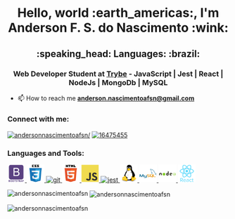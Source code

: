 <h1 align="center">Hello, world :earth_americas:, I'm Anderson F. S. do Nascimento :wink:</h1>
<h2 align="center"> :speaking_head: Languages:  :brazil: </h2>
<h3 align="center">Web Developer Student at <a href="https://www.betrybe.com/">Trybe</a> - JavaScript | Jest | React | NodeJs | MongoDb | MySQL</h3>



- 📫 How to reach me **anderson.nascimentoafsn@gmail.com**

<h3 align="left">Connect with me:</h3>
<p align="left">
<a href="https://linkedin.com/in/andersonnascimentoafsn/" target="blank"><img align="center" src="https://raw.githubusercontent.com/rahuldkjain/github-profile-readme-generator/master/src/images/icons/Social/linked-in-alt.svg" alt="andersonnascimentoafsn/" height="30" width="40" /></a>
<a href="https://stackoverflow.com/users/14579935/anderson-nascimento" target="blank"><img align="center" src="https://raw.githubusercontent.com/rahuldkjain/github-profile-readme-generator/master/src/images/icons/Social/stack-overflow.svg" alt="16475455" height="30" width="40" /></a>
</p>

<h3 align="left">Languages and Tools:</h3>
<p align="left"> <a href="https://getbootstrap.com" target="_blank"> <img src="https://raw.githubusercontent.com/devicons/devicon/master/icons/bootstrap/bootstrap-plain-wordmark.svg" alt="bootstrap" width="40" height="40"/> </a> <a href="https://www.w3schools.com/css/" target="_blank"> <img src="https://raw.githubusercontent.com/devicons/devicon/master/icons/css3/css3-original-wordmark.svg" alt="css3" width="40" height="40"/> </a> <a href="https://git-scm.com/" target="_blank"> <img src="https://www.vectorlogo.zone/logos/git-scm/git-scm-icon.svg" alt="git" width="40" height="40"/> </a> <a href="https://www.w3.org/html/" target="_blank"> <img src="https://raw.githubusercontent.com/devicons/devicon/master/icons/html5/html5-original-wordmark.svg" alt="html5" width="40" height="40"/> </a> <a href="https://developer.mozilla.org/en-US/docs/Web/JavaScript" target="_blank"> <img src="https://raw.githubusercontent.com/devicons/devicon/master/icons/javascript/javascript-original.svg" alt="javascript" width="40" height="40"/> </a> <a href="https://jestjs.io" target="_blank"> <img src="https://www.vectorlogo.zone/logos/jestjsio/jestjsio-icon.svg" alt="jest" width="40" height="40"/> </a> <a href="https://www.linux.org/" target="_blank"> <img src="https://raw.githubusercontent.com/devicons/devicon/master/icons/linux/linux-original.svg" alt="linux" width="40" height="40"/> </a> <a href="https://www.mysql.com/" target="_blank"> <img src="https://raw.githubusercontent.com/devicons/devicon/master/icons/mysql/mysql-original-wordmark.svg" alt="mysql" width="40" height="40"/> </a> <a href="https://nodejs.org" target="_blank"> <img src="https://raw.githubusercontent.com/devicons/devicon/master/icons/nodejs/nodejs-original-wordmark.svg" alt="nodejs" width="40" height="40"/> </a> <a href="https://reactjs.org/" target="_blank"> <img src="https://raw.githubusercontent.com/devicons/devicon/master/icons/react/react-original-wordmark.svg" alt="react" width="40" height="40"/> </a> </p>

<p><img align="left" src="https://github-readme-stats.vercel.app/api/top-langs?username=andersonnascimentoafsn&show_icons=true&locale=en&layout=compact" alt="andersonnascimentoafsn" /></p>

<p>&nbsp;<img align="center" src="https://github-readme-stats.vercel.app/api?username=andersonnascimentoafsn&show_icons=true&locale=en" alt="andersonnascimentoafsn" /></p>

<p><img align="center" src="https://github-readme-streak-stats.herokuapp.com/?user=andersonnascimentoafsn&" alt="andersonnascimentoafsn" /></p>


